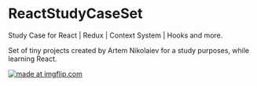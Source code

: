 # ReactStudyCaseSet

Study Case for React | Redux | Context System | Hooks and more.

Set of tiny projects created by Artem Nikolaiev for a study purposes, while learning React.

<a href="https://imgflip.com/gif/3ednmy"><img src="https://i.imgflip.com/3ednmy.gif" title="made at imgflip.com"/></a>
